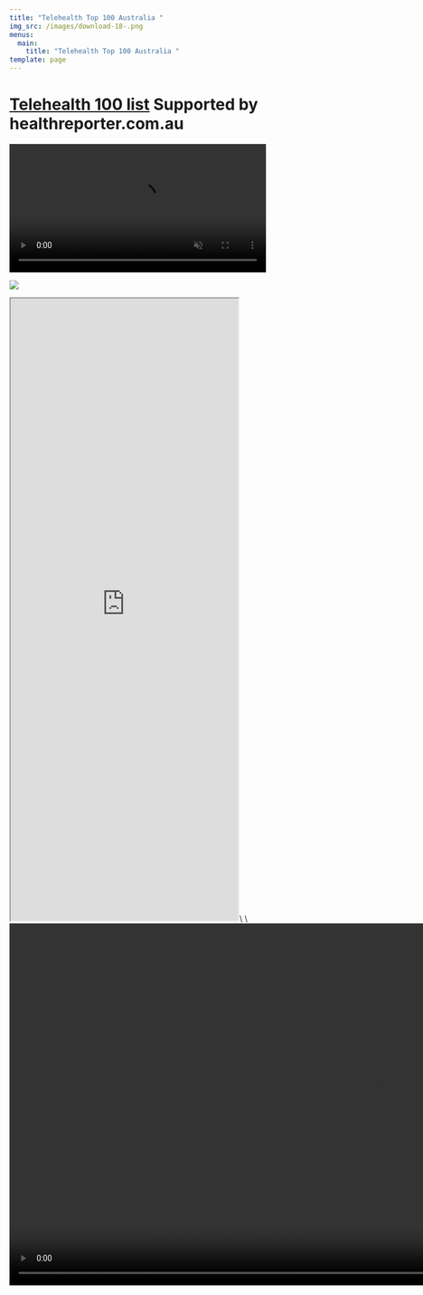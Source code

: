 ```yaml
---
title: "Telehealth Top 100 Australia "
img_src: /images/download-18-.png
menus:
  main:
    title: "Telehealth Top 100 Australia "
template: page
---
```

<!--StartFragment-->

# [Telehealth 100 list](https://healthreporter.com.au/australian-telehealth-top-100/) Supported by healthreporter.com.au

<a href="https://healthreporter.com.au/australian-telehealth-top-100/"><video alt="Video from Gyazo" width="90%" autoplay muted loop playsinline controls><source src="https://i.gyazo.com/0d60ba9878955762b95061397d363c2b.mp4" type="video/mp4" /></video></a>

![](/images/download-18-.png)

<!--EndFragment-->

<iframe src="https://docs.google.com/spreadsheets/d/e/2PACX-1vSuIJk32kqdo2OQaS49y1XnBMW0GVdXTvJpPbt8DmJ1YDl08Uotkt7lu704utwjr7HGk1BmvTtz_N5p/pubhtml?widget=true&amp;headers=false" width="80%" height="1100px"></iframe>\
\
<a href="https://gyazo.com/0d60ba9878955762b95061397d363c2b"><video alt="Video from Gyazo" width="1280" autoplay muted loop playsinline controls><source src="https://i.gyazo.com/0d60ba9878955762b95061397d363c2b.mp4" type="video/mp4" /></video></a>